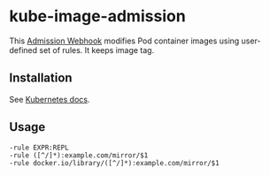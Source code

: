# kube-image-admission

This [Admission Webhook](https://kubernetes.io/docs/admin/extensible-admission-controllers/#admission-webhooks) modifies Pod container images using user-defined set of rules. It keeps image tag.


## Installation

See [Kubernetes docs](https://kubernetes.io/docs/admin/extensible-admission-controllers/#admission-webhooks).


## Usage

```
-rule EXPR:REPL
-rule ([^/]*):example.com/mirror/$1
-rule docker.io/library/([^/]*):example.com/mirror/$1
```
